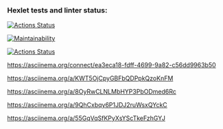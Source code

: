 ### Hexlet tests and linter status:
[![Actions Status](https://github.com/cheklinim/python-project-lvl1/workflows/hexlet-check/badge.svg)](https://github.com/cheklinim/python-project-lvl1/actions)

[![Maintainability](https://api.codeclimate.com/v1/badges/a99a88d28ad37a79dbf6/maintainability)](https://codeclimate.com/github/codeclimate/codeclimate/maintainability)

[![Actions Status](https://github.com/cheklinim/python-project-lvl1/workflows/My_Linter/badge.svg)](https://github.com/cheklinim/python-project-lvl1/actions)

https://asciinema.org/connect/ea3eca18-fdff-4699-9a82-c56dd9963b50

https://asciinema.org/a/KWT5OjCpyGBFbQDPpkQzoKnFM

https://asciinema.org/a/8OyRwCLNLMbHYP3PbODmed6Rc

https://asciinema.org/a/9QhCxbqy6P1JDJ2ruWsxQYckC

https://asciinema.org/a/55GqVqSfKPyXsYScTkeFzhGYJ
